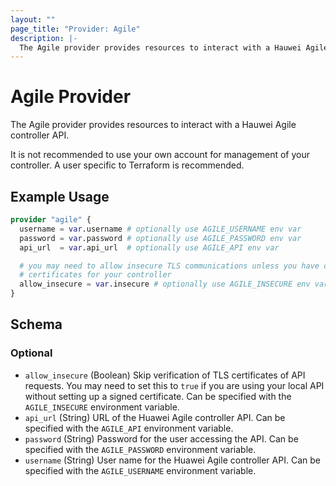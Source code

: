 ```yaml
---
layout: ""
page_title: "Provider: Agile"
description: |-
  The Agile provider provides resources to interact with a Hauwei Agile controller API.
---
```


# Agile Provider

The Agile provider provides resources to interact with a Hauwei Agile controller API.

It is not recommended to use your own account for management of your controller. A user specific to
Terraform is recommended.

## Example Usage

```terraform
provider "agile" {
  username = var.username # optionally use AGILE_USERNAME env var
  password = var.password # optionally use AGILE_PASSWORD env var
  api_url  = var.api_url  # optionally use AGILE_API env var

  # you may need to allow insecure TLS communications unless you have configured
  # certificates for your controller
  allow_insecure = var.insecure # optionally use AGILE_INSECURE env var
}
```

<!-- schema generated by tfplugindocs -->
## Schema

### Optional

- `allow_insecure` (Boolean) Skip verification of TLS certificates of API requests. You may need to set this to `true` if you are using your local API without setting up a signed certificate. Can be specified with the `AGILE_INSECURE` environment variable.
- `api_url` (String) URL of the Huawei Agile controller API. Can be specified with the `AGILE_API` environment variable.
- `password` (String) Password for the user accessing the API. Can be specified with the `AGILE_PASSWORD` environment variable.
- `username` (String) User name for the Huawei Agile controller API. Can be specified with the `AGILE_USERNAME` environment variable.